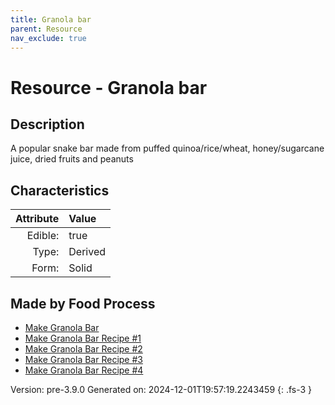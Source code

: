 ```yaml
---
title: Granola bar
parent: Resource
nav_exclude: true
---
```

# Resource - Granola bar

## Description
A popular snake bar made from puffed quinoa/rice/wheat, honey/sugarcane juice, dried fruits and peanuts

## Characteristics

| Attribute      | Value |
|--------:|:------|
|Edible:|true|
|Type:|Derived|
|Form:|Solid|
 



## Made by Food Process

- [Make Granola Bar](../food/make-granola-bar.html)
- [Make Granola Bar Recipe #1](../food/make-granola-bar-recipe--1.html)
- [Make Granola Bar Recipe #2](../food/make-granola-bar-recipe--2.html)
- [Make Granola Bar Recipe #3](../food/make-granola-bar-recipe--3.html)
- [Make Granola Bar Recipe #4](../food/make-granola-bar-recipe--4.html)

    

Version: pre-3.9.0 Generated on: 2024-12-01T19:57:19.2243459
{: .fs-3 }
